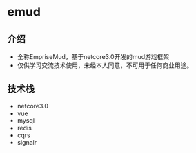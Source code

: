 # emud
## 介绍
* 全称EmpriseMud，基于netcore3.0开发的mud游戏框架
* 仅供学习交流技术使用，未经本人同意，不可用于任何商业用途。
## 技术栈
* netcore3.0
* vue
* mysql
* redis
* cqrs
* signalr

